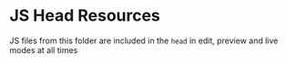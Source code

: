 # JS Head Resources

JS files from this folder are included in the `head` in edit, preview and live modes at all times
